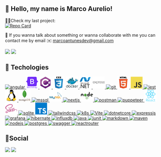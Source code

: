 ## 👋 Hello,  my name is Marco Aurelio!

👨‍💻Check my last project:
<br>
[![Repo Card](https://github-readme-stats.vercel.app/api/pin/?username=MarcoAntunes37&repo=web-vagas&show_icons=true&theme=dark)](https://github.com/MarcoAntunes37/web-vagas)

💭 If you wanna talk about something or wanna collaborate with me you can contact me by email ✉️ marcoantunesdev@gmail.com

<div>
    <img height="180em" src="https://github-readme-stats.vercel.app/api?username=MarcoAntunes37&theme=dark&show_icons=true" />
    <img height="180em" src="https://github-readme-stats-git-masterrstaa-rickstaa.vercel.app/api/top-langs/?username=MarcoAntunes37&theme=dark&layout=donut" />
</div>

## 🚀 Techologies
<div style="display: inline-block">
    <a href="https://angular.io" target="_blank" rel="noreferrer"> <img src="https://angular.io/assets/images/logos/angular/angular.svg" alt="angular" width="40" height="40"/> </a> <a href="https://getbootstrap.com" target="_blank" rel="noreferrer"> <img src="https://raw.githubusercontent.com/devicons/devicon/master/icons/bootstrap/bootstrap-plain-wordmark.svg" alt="bootstrap" width="40" height="40"/> </a> <a href="https://www.w3schools.com/cs/" target="_blank" rel="noreferrer"> <img src="https://raw.githubusercontent.com/devicons/devicon/master/icons/csharp/csharp-original.svg" alt="csharp" width="40" height="40"/> </a> <a href="https://www.w3schools.com/css/" target="_blank" rel="noreferrer"> <img src="https://raw.githubusercontent.com/devicons/devicon/master/icons/css3/css3-original-wordmark.svg" alt="css3" width="40" height="40"/> </a> <a href="https://www.docker.com/" target="_blank" rel="noreferrer"> <img src="https://raw.githubusercontent.com/devicons/devicon/master/icons/docker/docker-original-wordmark.svg" alt="docker" width="40" height="40"/> </a> <a href="https://dotnet.microsoft.com/" target="_blank" rel="noreferrer"> <img src="https://raw.githubusercontent.com/devicons/devicon/master/icons/dot-net/dot-net-original-wordmark.svg" alt="dotnet" width="40" height="40"/> </a> <a href="https://expressjs.com" target="_blank" rel="noreferrer"> <img src="https://raw.githubusercontent.com/devicons/devicon/master/icons/express/express-original-wordmark.svg" alt="express" width="40" height="40"/> </a> <a href="https://git-scm.com/" target="_blank" rel="noreferrer"> <img src="https://www.vectorlogo.zone/logos/git-scm/git-scm-icon.svg" alt="git" width="40" height="40"/> </a> <a href="https://www.w3.org/html/" target="_blank" rel="noreferrer"> <img src="https://raw.githubusercontent.com/devicons/devicon/master/icons/html5/html5-original-wordmark.svg" alt="html5" width="40" height="40"/> </a> <a href="https://developer.mozilla.org/en-US/docs/Web/JavaScript" target="_blank" rel="noreferrer"> <img src="https://raw.githubusercontent.com/devicons/devicon/master/icons/javascript/javascript-original.svg" alt="javascript" width="40" height="40"/> </a> <a href="https://jestjs.io" target="_blank" rel="noreferrer"> <img src="https://www.vectorlogo.zone/logos/jestjsio/jestjsio-icon.svg" alt="jest" width="40" height="40"/> </a> <a href="https://www.linux.org/" target="_blank" rel="noreferrer"> <img src="https://raw.githubusercontent.com/devicons/devicon/master/icons/linux/linux-original.svg" alt="linux" width="40" height="40"/> </a> <a href="https://www.mongodb.com/" target="_blank" rel="noreferrer"> <img src="https://raw.githubusercontent.com/devicons/devicon/master/icons/mongodb/mongodb-original-wordmark.svg" alt="mongodb" width="40" height="40"/> </a> <a href="https://www.microsoft.com/en-us/sql-server" target="_blank" rel="noreferrer"> <img src="https://www.svgrepo.com/show/303229/microsoft-sql-server-logo.svg" alt="mssql" width="40" height="40"/> </a> <a href="https://www.mysql.com/" target="_blank" rel="noreferrer"> <img src="https://raw.githubusercontent.com/devicons/devicon/master/icons/mysql/mysql-original-wordmark.svg" alt="mysql" width="40" height="40"/> </a> <a href="https://nextjs.org/" target="_blank" rel="noreferrer"> <img src="https://cdn.worldvectorlogo.com/logos/nextjs-2.svg" alt="nextjs" width="40" height="40"/> </a> <a href="https://nodejs.org" target="_blank" rel="noreferrer"> <img src="https://raw.githubusercontent.com/devicons/devicon/master/icons/nodejs/nodejs-original-wordmark.svg" alt="nodejs" width="40" height="40"/> </a> <a href="https://postman.com" target="_blank" rel="noreferrer"> <img src="https://www.vectorlogo.zone/logos/getpostman/getpostman-icon.svg" alt="postman" width="40" height="40"/> </a> <a href="https://github.com/puppeteer/puppeteer" target="_blank" rel="noreferrer"> <img src="https://www.vectorlogo.zone/logos/pptrdev/pptrdev-official.svg" alt="puppeteer" width="40" height="40"/> </a> <a href="https://reactjs.org/" target="_blank" rel="noreferrer"> <img src="https://raw.githubusercontent.com/devicons/devicon/master/icons/react/react-original-wordmark.svg" alt="react" width="40" height="40"/> </a> <a href="https://sass-lang.com" target="_blank" rel="noreferrer"> <img src="https://raw.githubusercontent.com/devicons/devicon/master/icons/sass/sass-original.svg" alt="sass" width="40" height="40"/> </a> <a href="https://www.sqlite.org/" target="_blank" rel="noreferrer"> <img src="https://www.vectorlogo.zone/logos/sqlite/sqlite-icon.svg" alt="sqlite" width="40" height="40"/> </a> <a href="https://www.typescriptlang.org/" target="_blank" rel="noreferrer"> <img src="https://raw.githubusercontent.com/devicons/devicon/master/icons/typescript/typescript-original.svg" alt="typescript" width="40" height="40"/> </a>
    <a href="https://tailwindcss.com/"> <img alt="tailwindcss" height="40" width="40" src="https://cdn.jsdelivr.net/gh/devicons/devicon@latest/icons/tailwindcss/tailwindcss-original.svg" /> </a>
    <a href="https://kubernetes.io/pt-br/"> <img alt="k8s" width="40" height="40" src="https://cdn.jsdelivr.net/gh/devicons/devicon@latest/icons/kubernetes/kubernetes-original.svg" /> </a>
    <a href="https://vite.dev/"> <img alt="Vite" height="40" width="40" src="https://cdn.jsdelivr.net/gh/devicons/devicon@latest/icons/vitejs/vitejs-original.svg" /> </a>
    <a href="https://dotnet.microsoft.com/pt-br/download"> <img alt="dotnetcore" height="40" width="40" src="https://cdn.jsdelivr.net/gh/devicons/devicon@latest/icons/dotnetcore/dotnetcore-original.svg" /> </a>
    <a href="https://expressjs.com/pt-br/"> <img alt="expressjs" width="40" height="40" src="https://cdn.jsdelivr.net/gh/devicons/devicon@latest/icons/express/express-original.svg" /> </a>
    <a href="https://grafana.com/"> <img alt="grafana" width="40" height="40" src="https://cdn.jsdelivr.net/gh/devicons/devicon@latest/icons/grafana/grafana-original.svg" /> </a>
    <a href="https://hibernate.org/"> <img alt="hibernate" width="40" height="40" src="https://cdn.jsdelivr.net/gh/devicons/devicon@latest/icons/hibernate/hibernate-original.svg" /> </a>
    <a href="https://www.influxdata.com/"> <img alt="influxdb" width="40" height="40" src="https://cdn.jsdelivr.net/gh/devicons/devicon@latest/icons/influxdb/influxdb-original.svg" /> </a>
    <a href="https://www.java.com/pt-BR/"> <img alt="java" width="40" height="40" src="https://cdn.jsdelivr.net/gh/devicons/devicon@latest/icons/java/java-original.svg" /> </a>
    <a href="https://junit.org/junit5/"> <img alt="junit" width="40" height="40" src="https://cdn.jsdelivr.net/gh/devicons/devicon@latest/icons/junit/junit-original.svg" /> </a>
    <a href="https://www.markdownguide.org/"> <img alt="markdown" width="40" height="40" src="https://cdn.jsdelivr.net/gh/devicons/devicon@latest/icons/markdown/markdown-original.svg" /> </a>
    <a href="https://maven.apache.org"> <img alt="maven" width="40" height="40" src="https://cdn.jsdelivr.net/gh/devicons/devicon@latest/icons/maven/maven-original.svg" /> </a>
    <a href=""> <img alt="nodejs" width="40" heigth="40" src="https://cdn.jsdelivr.net/gh/devicons/devicon@latest/icons/nodejs/nodejs-original.svg" /> </a>
    <a href=""> <img alt="postgres" width="40" height="40" src="https://cdn.jsdelivr.net/gh/devicons/devicon@latest/icons/postgresql/postgresql-original.svg" /> </a>
    <a href=""> <img alt="swagger" width="40" height="40" src="https://cdn.jsdelivr.net/gh/devicons/devicon@latest/icons/swagger/swagger-original.svg" /> </a>
    <a href=""> <img alt="reactrouter" width="40" height="40" src="https://cdn.jsdelivr.net/gh/devicons/devicon@latest/icons/reactrouter/reactrouter-original.svg" /> </a>
</div>

## 🤝Social
<div style="display: inline-block">
    <a href="https://www.linkedin.com/in/marco-aurelio-antunes-junior-0b11526a/" target="_blank"><img src="https://img.shields.io/badge/LinkedIn-0077B5?style=for-the-badge&logo=linkedin&logoColor=white"/></a>
    <a href="https://www.instagram.com/marcoantunes9" target="_blank"><img src="https://img.shields.io/badge/Instagram-E4405F?style=for-the-badge&logo=instagram&logoColor=white"></a>
</div>
